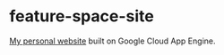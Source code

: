 # feature-space-site

[My personal website](https://feature.space) built on Google Cloud App Engine.

